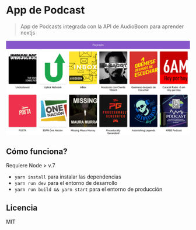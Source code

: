 # App de Podcast
> App de Podcasts integrada con la API de AudioBoom para aprender nextjs

![Preview de la App](./.readme-static/project-final.png)

## Cómo funciona?

Requiere Node > v.7

* `yarn install` para instalar las dependencias
* `yarn run dev` para el entorno de desarrollo
* `yarn run build && yarn start` para el entorno de producción

## Licencia

MIT